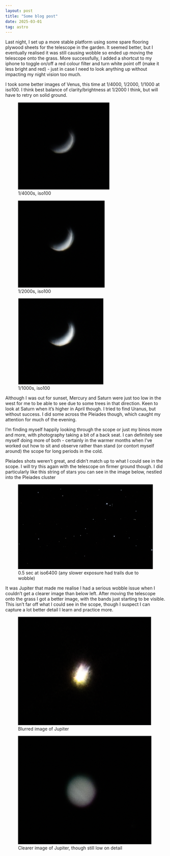 ```yaml
---
layout: post
title: "Some blog post"
date: 2025-03-01
tag: astro
---
```


Last night, I set up a more stable platform using some spare flooring plywood sheets for the telescope in the garden.   It seemed better, but I eventually realised it was still causing wobble so ended up moving the telescope onto the grass.  More successfully, I added a shortcut to my iphone to toggle on/off a red colour filter and turn white point off (make it less bright and red) - just in case I need to look anything up without impacting my night vision too much.  

I took some better images of Venus, this time at 1/4000, 1/2000, 1/1000 at iso100.  I think best balance of clarity/brightness at 1/2000 I think, but will have to retry on solid ground.

<div class="image-grid">
  <figure>
    <img src="/assets/images/25_03/25_02_28_01.png" alt="Underexposed not very clear image of Venus">
    <figcaption>1/4000s, iso100</figcaption>
  </figure>
  <figure>
    <img src="/assets/images/25_03/25_02_28_02.png" alt="Less underexposed slightly clearer image of Venus">
    <figcaption>1/2000s, iso100</figcaption>
  </figure>
  <figure>
    <img src="/assets/images/25_03/25_02_28_03.png" alt="Bit overexposed not very clear image of Venus">
    <figcaption>1/1000s, iso100</figcaption>
  </figure>
</div>

Although I was out for sunset, Mercury and Saturn were just too low in the west for me to be able to see due to some trees in that direction.  Keen to look at Saturn when it’s higher in April though.  I tried to find Uranus, but without success.  I did some across the Pleiades though, which caught my attention for much of the evening.  

I’m finding myself happily looking through the scope or just my binos more and more, with photography taking a bit of a back seat.  I can definitely see myself doing more of both - certainly in the warmer months when I’ve worked out how to sit and observe rather than stand (or contort myself around) the scope for long periods in the cold.  

Pleiades shots weren’t great, and didn’t match up to what I could see in the scope.  I will try this again with the telescope on firmer ground though. I did particularly like this string of stars you can see in the image below, nestled into the Pleiades cluster

<figure>
  <img src="/assets/images/25_03/25_02_28_04.png" alt="String of stars in Pleiades cluster">
  <figcaption>0.5 sec at iso6400 (any slower exposure had trails due to wobble)</figcaption>
</figure>

It was Jupiter that made me realise I had a serious wobble issue when I couldn’t get a clearer image than below left.  After moving the telescope onto the grass I got a better image, with the bands just starting to be visible.  This isn’t far off what I could see in the scope, though I suspect I can capture a lot better detail I learn and practice more.   

<div class="image-grid">
  <figure>
    <img src="/assets/images/25_03/25_02_28_05.png" alt="Blurred light trail">
    <figcaption>Blurred image of Jupiter</figcaption>
  </figure>
  <figure>
    <img src="/assets/images/25_03/25_02_28_06.png" alt="Image of Jupiter">
    <figcaption>Clearer image of Jupiter, though still low on detail</figcaption>
  </figure>
</div>

